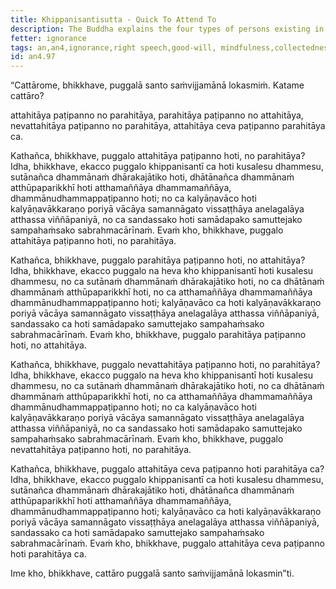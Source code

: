 ```yaml
---
title: Khippanisantisutta - Quick To Attend To
description: The Buddha explains the four types of persons existing in the world.
fetter: ignorance
tags: an,an4,ignorance,right speech,good-will, mindfulness,collectedness
id: an4.97
---
```


“Cattārome, bhikkhave, puggalā santo saṁvijjamānā lokasmiṁ. Katame cattāro?

attahitāya paṭipanno no parahitāya,
parahitāya paṭipanno no attahitāya,
nevattahitāya paṭipanno no parahitāya,
attahitāya ceva paṭipanno parahitāya ca.

Kathañca, bhikkhave, puggalo attahitāya paṭipanno hoti, no parahitāya? Idha, bhikkhave, ekacco puggalo khippanisantī ca hoti kusalesu dhammesu, sutānañca dhammānaṁ dhārakajātiko hoti, dhātānañca dhammānaṁ atthūpaparikkhī hoti atthamaññāya dhammamaññāya, dhammānudhammappaṭipanno hoti; no ca kalyāṇavāco hoti kalyāṇavākkaraṇo poriyā vācāya samannāgato vissaṭṭhāya anelagalāya atthassa viññāpaniyā, no ca sandassako hoti samādapako samuttejako sampahaṁsako sabrahmacārīnaṁ. Evaṁ kho, bhikkhave, puggalo attahitāya paṭipanno hoti, no parahitāya.

Kathañca, bhikkhave, puggalo parahitāya paṭipanno hoti, no attahitāya? Idha, bhikkhave, ekacco puggalo na heva kho khippanisantī hoti kusalesu dhammesu, no ca sutānaṁ dhammānaṁ dhārakajātiko hoti, no ca dhātānaṁ dhammānaṁ atthūpaparikkhī hoti, no ca atthamaññāya dhammamaññāya dhammānudhammappaṭipanno hoti; kalyāṇavāco ca hoti kalyāṇavākkaraṇo poriyā vācāya samannāgato vissaṭṭhāya anelagalāya atthassa viññāpaniyā, sandassako ca hoti samādapako samuttejako sampahaṁsako sabrahmacārīnaṁ. Evaṁ kho, bhikkhave, puggalo parahitāya paṭipanno hoti, no attahitāya.

Kathañca, bhikkhave, puggalo nevattahitāya paṭipanno hoti, no parahitāya? Idha, bhikkhave, ekacco puggalo na heva kho khippanisantī hoti kusalesu dhammesu, no ca sutānaṁ dhammānaṁ dhārakajātiko hoti, no ca dhātānaṁ dhammānaṁ atthūpaparikkhī hoti, no ca atthamaññāya dhammamaññāya dhammānudhammappaṭipanno hoti; no ca kalyāṇavāco hoti kalyāṇavākkaraṇo poriyā vācāya samannāgato vissaṭṭhāya anelagalāya atthassa viññāpaniyā, no ca sandassako hoti samādapako samuttejako sampahaṁsako sabrahmacārīnaṁ. Evaṁ kho, bhikkhave, puggalo nevattahitāya paṭipanno hoti, no parahitāya.

Kathañca, bhikkhave, puggalo attahitāya ceva paṭipanno hoti parahitāya ca? Idha, bhikkhave, ekacco puggalo khippanisantī ca hoti kusalesu dhammesu, sutānañca dhammānaṁ dhārakajātiko hoti, dhātānañca dhammānaṁ atthūpaparikkhī hoti atthamaññāya dhammamaññāya, dhammānudhammappaṭipanno hoti; kalyāṇavāco ca hoti kalyāṇavākkaraṇo poriyā vācāya samannāgato vissaṭṭhāya anelagalāya atthassa viññāpaniyā, sandassako ca hoti samādapako samuttejako sampahaṁsako sabrahmacārīnaṁ. Evaṁ kho, bhikkhave, puggalo attahitāya ceva paṭipanno hoti parahitāya ca.

Ime kho, bhikkhave, cattāro puggalā santo saṁvijjamānā lokasmin”ti.
